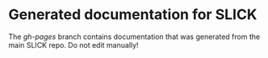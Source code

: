 Generated documentation for SLICK
=================================

The *gh-pages* branch contains documentation that was generated from the main
SLICK repo. Do not edit manually!
